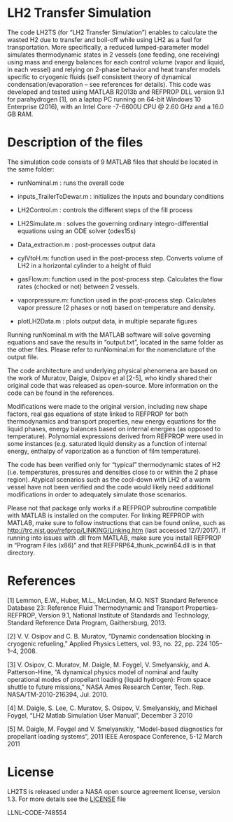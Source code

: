 
# LH2 Transfer Simulation

The code LH2TS (for “LH2 Transfer Simulation”) enables to calculate the wasted H2 due to transfer and boil-off while using LH2 as a fuel for transportation. More specifically, a reduced lumped-parameter model simulates thermodynamic states in 2 vessels (one feeding, one receiving) using mass and energy balances for each control volume (vapor and liquid, in each vessel) and relying on 2-phase behavior and heat transfer models specific to cryogenic fluids (self consistent theory of dynamical condensation/evaporation – see references for details).
This code was developed and tested using MATLAB R2013b and REFPROP DLL version 9.1 for parahydrogen [1], on a laptop PC running on 64-bit Windows 10 Enterprise (2016), with an Intel Core -7-6600U CPU @ 2.60 GHz and a 16.0 GB RAM.

# Description of the files

The simulation code consists of 9 MATLAB files that should be located in the same folder:
-	runNominal.m : runs the overall code

-	inputs_TrailerToDewar.m : initializes the inputs and boundary conditions

-	LH2Control.m : controls the different steps of the fill process

-	LH2Simulate.m : solves the governing ordinary integro-differential equations using an ODE solver (odes15s)

-	Data_extraction.m : post-processes output data

-	cylVtoH.m: function used in the post-process step. Converts volume of LH2 in a horizontal cylinder to a height of fluid

-	gasFlow.m: function used in the post-process step. Calculates the flow rates (chocked or not) between 2 vessels.

-	vaporpressure.m: function used in the post-process step. Calculates vapor pressure (2 phases or not) based on temperature and density.

-	plotLH2Data.m : plots output data, in multiple separate figures


Running runNominal.m with the MATLAB software will solve governing equations and save the results in “output.txt”, located in the same folder as the other files. Please refer to runNominal.m for the nomenclature of the output file.

The code architecture and underlying physical phenomena are based on the work of Muratov, Daigle, Osipov et al [2-5], who kindly shared their original code that was released as open-source. More information on the code can be found in the references. 

Modifications were made to the original version, including new shape factors, real gas equations of state linked to REFPROP for both thermodynamics and transport properties, new energy equations for the liquid phases, energy balances based on internal energies (as opposed to temperature). Polynomial expressions derived from REFPROP were used in some instances (e.g. saturated liquid density as a function of internal energy, enthalpy of vaporization as a function of film temperature).

The code has been verified only for “typical” thermodynamic states of H2 (i.e. temperatures, pressures and densities close to or within the 2 phase region). Atypical scenarios such as the cool-down with LH2 of a warm vessel have not been verified and the code would likely need additional modifications in order to adequately simulate those scenarios.

Please not that package only works if a REFPROP subroutine compatible with MATLAB is installed on the computer. For linking REFPROP with MATLAB, make sure to follow instructions that can be found online, such as http://trc.nist.gov/refprop/LINKING/Linking.htm (last accessed 12/7/2017). If running into issues with .dll from MATLAB, make sure you install REFPROP in “Program Files (x86)” and that REFPRP64_thunk_pcwin64.dll is in that directory.

# References

[1] Lemmon, E.W., Huber, M.L., McLinden, M.O.  NIST Standard Reference Database 23:  Reference Fluid Thermodynamic and Transport Properties-REFPROP, Version 9.1, National Institute of Standards and Technology, Standard Reference Data Program, Gaithersburg, 2013.

[2] V. V. Osipov and C. B. Muratov, “Dynamic condensation blocking in cryogenic refueling,” Applied Physics Letters, vol. 93, no. 22, pp. 224 105–1–4, 2008.

[3] V. Osipov, C. Muratov, M. Daigle, M. Foygel, V. Smelyanskiy, and A. Patterson-Hine, “A dynamical
physics model of nominal and faulty operational modes of propellant loading (liquid hydrogen): From space shuttle to future missions,” NASA Ames Research Center, Tech. Rep. NASA/TM-2010-216394, Jul. 2010.

[4] M. Daigle, S. Lee, C. Muratov, S. Osipov, V. Smelyanskiy, and  Michael Foygel, “LH2 Matlab Simulation User Manual”, December 3 2010

[5] M. Daigle, M. Foygel and V. Smelyanskiy, “Model-based diagnostics for propellant loading systems”,  2011 IEEE Aerospace Conference, 5-12 March 2011

# License

LH2TS is released under a NASA open source agreement license, version 1.3. For more details see the [LICENSE](https://github.com/LLNL/LH2Transfer/blob/master/LICENSE.md) file

LLNL-CODE-748554

